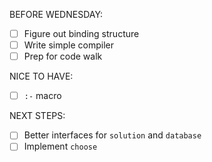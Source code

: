 BEFORE WEDNESDAY:
- [ ] Figure out binding structure
- [ ] Write simple compiler
- [ ] Prep for code walk

NICE TO HAVE:
- [ ] `:-` macro

NEXT STEPS:
- [ ] Better interfaces for `solution` and `database`
- [ ] Implement `choose`
